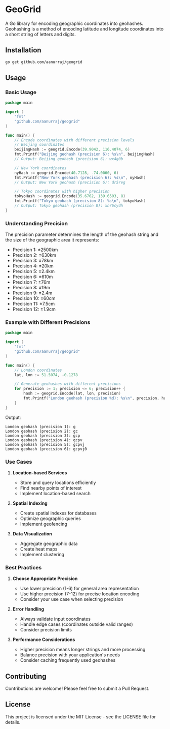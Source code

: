 # GeoGrid

A Go library for encoding geographic coordinates into geohashes. Geohashing is a method of encoding latitude and longitude coordinates into a short string of letters and digits.

## Installation

```bash
go get github.com/aanurraj/geogrid
```

## Usage

### Basic Usage

```go
package main

import (
    "fmt"
    "github.com/aanurraj/geogrid"
)

func main() {
    // Encode coordinates with different precision levels
    // Beijing coordinates
    beijingHash := geogrid.Encode(39.9042, 116.4074, 6)
    fmt.Printf("Beijing geohash (precision 6): %s\n", beijingHash)
    // Output: Beijing geohash (precision 6): wx4g0b

    // New York coordinates
    nyHash := geogrid.Encode(40.7128, -74.0060, 6)
    fmt.Printf("New York geohash (precision 6): %s\n", nyHash)
    // Output: New York geohash (precision 6): dr5reg

    // Tokyo coordinates with higher precision
    tokyoHash := geogrid.Encode(35.6762, 139.6503, 8)
    fmt.Printf("Tokyo geohash (precision 8): %s\n", tokyoHash)
    // Output: Tokyo geohash (precision 8): xn76cydh
}
```

### Understanding Precision

The precision parameter determines the length of the geohash string and the size of the geographic area it represents:

- Precision 1: ±2500km
- Precision 2: ±630km
- Precision 3: ±78km
- Precision 4: ±20km
- Precision 5: ±2.4km
- Precision 6: ±610m
- Precision 7: ±76m
- Precision 8: ±19m
- Precision 9: ±2.4m
- Precision 10: ±60cm
- Precision 11: ±7.5cm
- Precision 12: ±1.9cm

### Example with Different Precisions

```go
package main

import (
    "fmt"
    "github.com/aanurraj/geogrid"
)

func main() {
    // London coordinates
    lat, lon := 51.5074, -0.1278

    // Generate geohashes with different precisions
    for precision := 1; precision <= 6; precision++ {
        hash := geogrid.Encode(lat, lon, precision)
        fmt.Printf("London geohash (precision %d): %s\n", precision, hash)
    }
}
```

Output:
```
London geohash (precision 1): g
London geohash (precision 2): gc
London geohash (precision 3): gcp
London geohash (precision 4): gcpv
London geohash (precision 5): gcpvj
London geohash (precision 6): gcpvj0
```

### Use Cases

1. **Location-based Services**
   - Store and query locations efficiently
   - Find nearby points of interest
   - Implement location-based search

2. **Spatial Indexing**
   - Create spatial indexes for databases
   - Optimize geographic queries
   - Implement geofencing

3. **Data Visualization**
   - Aggregate geographic data
   - Create heat maps
   - Implement clustering

### Best Practices

1. **Choose Appropriate Precision**
   - Use lower precision (1-6) for general area representation
   - Use higher precision (7-12) for precise location encoding
   - Consider your use case when selecting precision

2. **Error Handling**
   - Always validate input coordinates
   - Handle edge cases (coordinates outside valid ranges)
   - Consider precision limits

3. **Performance Considerations**
   - Higher precision means longer strings and more processing
   - Balance precision with your application's needs
   - Consider caching frequently used geohashes

## Contributing

Contributions are welcome! Please feel free to submit a Pull Request.

## License

This project is licensed under the MIT License - see the LICENSE file for details.
